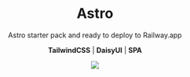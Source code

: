 <h1 align="center">
  Astro
</h1>

<p align="center">Astro starter pack and ready to deploy to Railway.app

<p align="center"><b>TailwindCSS</b> | <b>DaisyUI</b> | <b>SPA</b>

<div align="center">
  <img align="center" src="https://img.shields.io/badge/Version-0.1.0-blue" />
</div>
